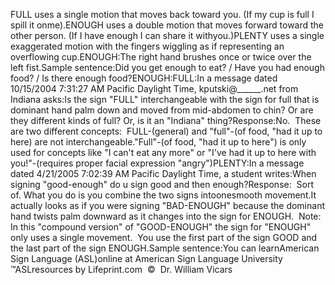 FULL uses a single motion that moves back toward you. (If my cup is full I 
spill it onme).ENOUGH uses a double motion that moves forward toward the other person. (If I 
have enough I can share it withyou.)PLENTY uses a single exaggerated motion with the fingers wiggling as if 
representing an overflowing cup.ENOUGH:The right hand brushes once or twice over the left fist.Sample sentence:Did you get enough to eat? / Have you had enough food? / Is there enough food?ENOUGH:FULL:In a message dated 10/15/2004 7:31:27 AM Pacific Daylight Time, kputski@______.net 
    from Indiana asks:Is the sign "FULL" interchangeable with the sign for full that is dominant 
    hand palm down and moved from mid-abdomen to chin? Or are they different 
    kinds of full? Or, is it an "Indiana" thing?Response:No.  These are two different concepts:  FULL-(general) and "full"-(of 
  food, "had it up to here) are not interchangeable."Full"-(of food, "had it up to here") is only used for concepts like "I can't 
  eat any more" or "I've had it up to here with you!"-(requires proper facial 
  expression "angry")PLENTY:In a message dated 4/21/2005 7:02:39 AM Pacific Daylight Time, a student 
		writes:When signing "good-enough" do u sign good and then enough?Response:  Sort of. What you do is you combine the two signs intoonesmooth 
	movement.It actually looks as if you were signing "BAD-ENOUGH" because the dominant 
	hand twists palm downward as it changes into the sign for ENOUGH.  Note: In 
	this "compound version" of "GOOD-ENOUGH" the sign for "ENOUGH" only uses a 
	single movement.  You use the first part of the sign GOOD and the last 
	part of the sign ENOUGH.Sample sentence:You can learnAmerican Sign Language (ASL)online at American Sign Language University ™ASLresources by Lifeprint.com  ©  Dr. William Vicars
